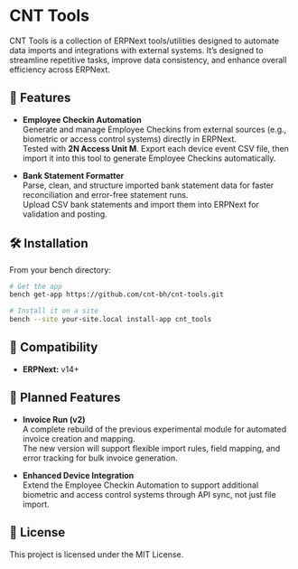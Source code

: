 # CNT Tools

CNT Tools is a collection of ERPNext tools/utilities designed to automate data imports and integrations with external systems.
It’s designed to streamline repetitive tasks, improve data consistency, and enhance overall efficiency across ERPNext.

## 🚀 Features

- **Employee Checkin Automation**  
  Generate and manage Employee Checkins from external sources (e.g., biometric or access control systems) directly in ERPNext.  
  Tested with **2N Access Unit M**. Export each device event CSV file, then import it into this tool to generate Employee Checkins automatically.

- **Bank Statement Formatter**  
  Parse, clean, and structure imported bank statement data for faster reconciliation and error-free statement runs.  
  Upload CSV bank statements and import them into ERPNext for validation and posting.

## 🛠️ Installation

From your bench directory:

```bash
# Get the app
bench get-app https://github.com/cnt-bh/cnt-tools.git

# Install it on a site
bench --site your-site.local install-app cnt_tools
```

## 🧩 Compatibility
- **ERPNext:** v14+

## 💫 Planned Features

- **Invoice Run (v2)**  
  A complete rebuild of the previous experimental module for automated invoice creation and mapping.  
  The new version will support flexible import rules, field mapping, and error tracking for bulk invoice generation.

- **Enhanced Device Integration**  
  Extend the Employee Checkin Automation to support additional biometric and access control systems through API sync, not just file import.

## 📜 License

This project is licensed under the MIT License.

